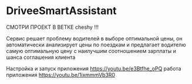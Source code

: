 # DriveeSmartAssistant
СМОТРИ ПРОЕКТ В ВЕТКЕ cheshy !!!

Сервис решает проблему водителей в выборе оптимальной цены, он автоматически анализирует цены по поездкам и предлагает водителю самую оптимальную цену с наилучшим соотношением зарплаты и шанса соглашения клиента

Настройка и запуск приложения https://youtu.be/e3Btfhe_oPQ
работа приложения https://youtu.be/1ixmmmVb3R0
